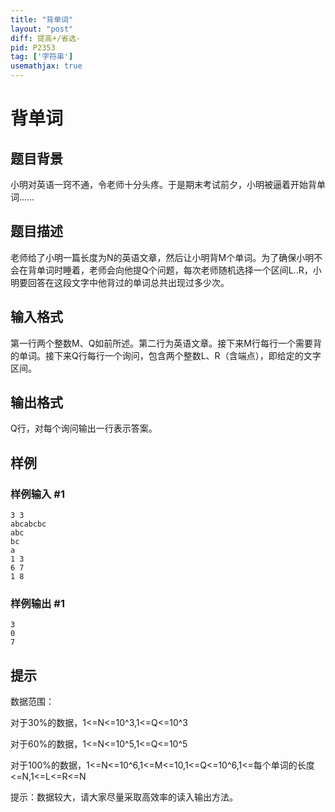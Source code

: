 ```yaml
---
title: "背单词"
layout: "post"
diff: 提高+/省选-
pid: P2353
tag: ['字符串']
usemathjax: true
---
```


# 背单词
## 题目背景

小明对英语一窍不通，令老师十分头疼。于是期末考试前夕，小明被逼着开始背单词……

## 题目描述

老师给了小明一篇长度为N的英语文章，然后让小明背M个单词。为了确保小明不会在背单词时睡着，老师会向他提Q个问题，每次老师随机选择一个区间L..R，小明要回答在这段文字中他背过的单词总共出现过多少次。

## 输入格式

第一行两个整数M、Q如前所述。第二行为英语文章。接下来M行每行一个需要背的单词。接下来Q行每行一个询问，包含两个整数L、R（含端点），即给定的文字区间。

## 输出格式

Q行，对每个询问输出一行表示答案。

## 样例

### 样例输入 #1
```
3 3
abcabcbc
abc
bc
a
1 3
6 7
1 8
```
### 样例输出 #1
```
3
0
7

```
## 提示

数据范围：

对于30%的数据，1<=N<=10^3,1<=Q<=10^3

对于60%的数据，1<=N<=10^5,1<=Q<=10^5

对于100%的数据，1<=N<=10^6,1<=M<=10,1<=Q<=10^6,1<=每个单词的长度<=N,1<=L<=R<=N

提示：数据较大，请大家尽量采取高效率的读入输出方法。

